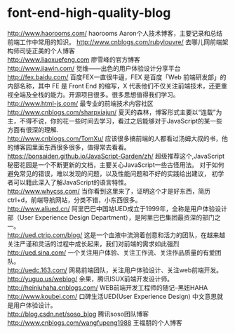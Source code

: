 # font-end-high-quality-blog

http://www.haorooms.com/  haorooms
Aaron个人技术博客，主要记录和总结前端工作中常用的知识。
http://www.cnblogs.com/rubylouvre/ 
去哪儿网前端架构师司徒正美的个人博客<br>
http://www.liaoxuefeng.com
廖雪峰的官方博客<br>
http://www.jiawin.com/
觉维——出色的用户体验设计分享平台<br>
http://fex.baidu.com/ 百度FEX一直很牛逼，FEX 是百度「Web 前端研发部」的内部名称，其中 FE 是 Front End 的缩写，X 代表他们不仅关注前端技术，还更重视全端及全栈的能力。开源项目很多。很多思想值得我们学习。<br>
http://www.html-js.com/  最专业的前端技术内容社区<br>
http://www.cnblogs.com/sharpxiajun/ 夏天的森林，博客形式主要以“连载”为主，不得不说，你的花一些时间去学习，看过之后能够对于JavaScript的某一些方面有很深的理解.<br>
http://www.cnblogs.com/TomXu/   应该很多搞前端的人都看过汤姆大叔的书，他的博客园里面东西很多很多，值得常去看看。<br>
https://bonsaiden.github.io/JavaScript-Garden/zh/  超级推荐这个,JavaScript秘密花园是一个不断更新的文档，主要关心JavaScript一些古怪用法。 对于如何避免常见的错误，难以发现的问题，以及性能问题和不好的实践给出建议， 初学者可以籍此深入了解JavaScript的语言特性。<br>
http://www.whycss.com/   当你看到这里来了，证明这个才是好东西，简历ctrl+d，前端导航网站，分类不错，小东西很多。<br>
http://www.aliued.cn/   阿里巴巴中国站UED成立于1999年，全称是用户体验设计部（User Experience Design Department），是阿里巴巴集团最资深的部门之一。<br>
http://ued.ctrip.com/blog/   这是一个血液中流淌着创意和活力的团队，在越来越关注严谨和灵活的过程中成长起来，我们对前端的需求如此强烈<br>
http://ued.sina.com/   一个关注用户体验、关注工作流、关注作品质量的有爱团队。<br>
http://uedc.163.com/   网易前端团队，关注用户体验设计、关注web前端开发。<br>
http://yuguo.us/weblog/   余果，腾讯ISUX前端开发设计师。<br>
http://heiniuhaha.cnblogs.com/   WEB前端开发工程师的随记–黑妞HAHA<br>
http://www.koubei.com/  口碑生活UED(User Experience Design) 中文意思就是用户体验设计。<br>
http://blog.csdn.net/soso_blog   腾讯soso团队博客<br>
http://www.cnblogs.com/wangfupeng1988   王福朋的个人博客
